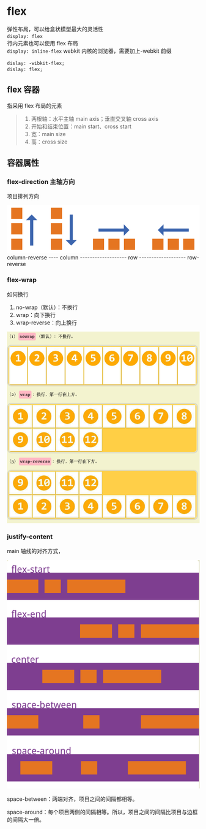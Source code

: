 # flex

弹性布局，可以给盒状模型最大的灵活性  
`display: flex`  
行内元素也可以使用 flex 布局  
`display: inline-flex`
webkit 内核的浏览器，需要加上-webkit 前缀

```
dislay: -wibkit-flex;
dislay: flex;
```

## flex 容器

指采用 flex 布局的元素

> 1. 两根轴：水平主轴 main axis；垂直交叉轴 cross axis
> 2. 开始和结束位置：main start、cross start
> 3. 宽：main size
> 4. 高：cross size

## 容器属性

### flex-direction 主轴方向

项目排列方向

![flex-direction](../../img/felx/flex1.png)
column-reverse ---- column ------------------- row ------------------- row-reverse

### flex-wrap

如何换行

1. no-wrap（默认）：不换行
2. wrap：向下换行
3. wrap-reverse：向上换行

![flex-wrap](../../img//felx/flex2.png)

### justify-content

main 轴线的对齐方式，

![justify-content](../../img/felx/flex3.png)

space-between：两端对齐，项目之间的间隔都相等。

space-around：每个项目两侧的间隔相等。所以，项目之间的间隔比项目与边框的间隔大一倍。

